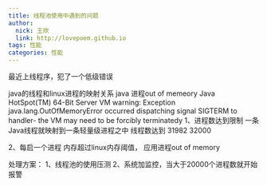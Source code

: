 ```yaml
---
title: 线程池使用中遇到的问题
author: 
  nick: 王欣
  link: http://lovepoem.github.io
tags: 性能
categories: 性能  
---
```

最近上线程序，犯了一个低级错误

java的线程和linux进程的映射关系
java 进程out of memeory
Java HotSpot(TM) 64-Bit Server VM warning: Exception java.lang.OutOfMemoryError occurred dispatching signal SIGTERM to handler- the VM may need to be forcibly terminatedy
1、进程数达到限制
一条Java线程就映射到一条轻量级进程之中
线程数达到 31982  32000

2、每启一个进程
内存超过linux内存阈值，
应用进程out of memory



处理方案：
1、线程池的使用压测
2、系统加监控，当大于20000个进程数就开始报警

